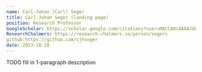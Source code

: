 ```yaml
---
name: Carl-Johan (Carl) Seger
title: Carl-Johan Seger (landing page)
position: Research Professor
GoogleScholar: https://scholar.google.com/citations?user=MACCA0cAAAAJ&hl=en
ResearchChalmers: https://research.chalmers.se/person/segerc
github:https://github.com/cjhseger
date: 2023-10-20
---
```

TODO fill in 1-paragraph description

